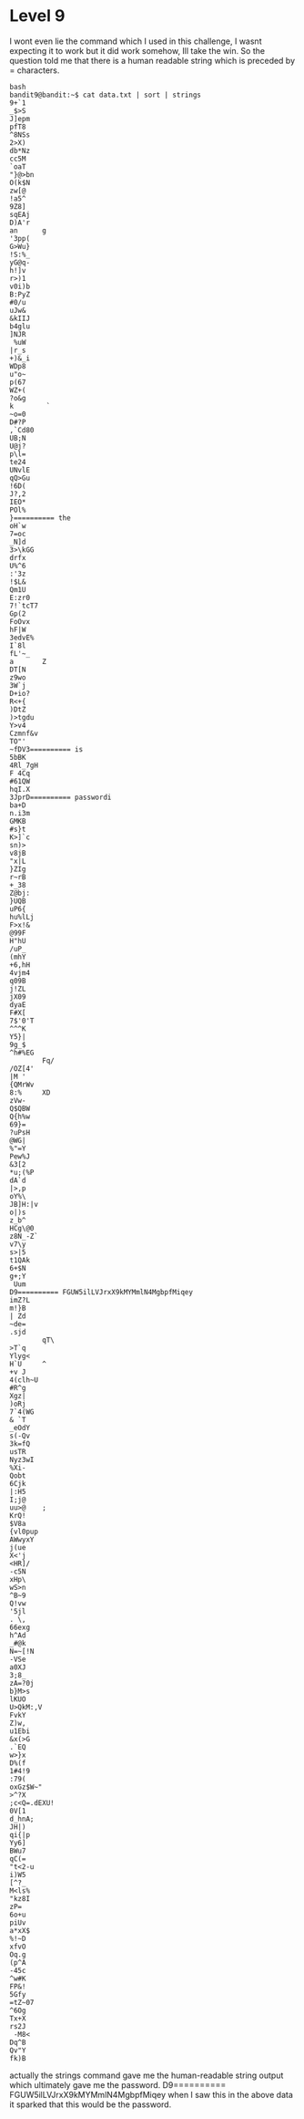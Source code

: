 # Level 9
I wont even lie the command which I used in this challenge, I wasnt expecting it to work but it did work somehow, Ill take the win.
So the question told me that there is a human readable string which is preceded by = characters.
~~~
bash
bandit9@bandit:~$ cat data.txt | sort | strings
9+`1
_$>S
J]epm
pfT8
^8NSs
2>X)
db*Nz
cc5M
`oaT
"}@>bn
O(k$N
zw[@
!a5^
9Z8]
sqEAj
D)A'r
an      g
'3pp(
G>Wu}
!S:%_
yG@q-
h!]v
r>)1
v0i)b
B:PyZ
#0/u
uJw&
&kIIJ
b4glu
]NJR
 %uW
|r_s
+)&_i
WDp8
u"o~
p(67
WZ+(
?o&g
k        `
~o=0
D#?P
,`Cd80
UB;N
U@j?
p\l=
te24
UNvlE
qQ>Gu
!6D(
J?,2
IEO*
POl%
}========== the
oH`w
7=oc
_N]d
3>\kGG
drfx
U%^6
:'3z
!$L&
Qm1U
E:zr0
7!`tcT7
Gp(2
FoOvx
hF|W
3edvE%
I`8l
fL'~_
a       Z
DT[N
z9wo
3W`j
D+io?
R<+{
)DtZ
)>tgdu
Y>v4
Czmnf&v
TO"'
~fDV3========== is
5bBK
4Rl_7gH
F 4Cq
#61QW
hqI.X
3JprD========== passwordi
ba+D
n.i3m
GMKB
#s}t
K>]`c
sn)>
v8jB
"x|L
}ZIg
r~rB
+_38
Z@bj:
}UQB
uP6{
hu%lLj
F>x!&
@99F
H"hU
/uP_
(mhY
+6,hH
4vjm4
q09B
j!ZL
jX09
dyaE
F#X[
7$'0'T
^^^K
Y5}|
9g_$
^h#%EG
        Fq/
/OZ[4'
|M '
{QMrWv
8:%     XD
zVw-
Q$QBW
Q{h%w
69}=
?uPsH
@WG|
%"=Y
Pew%J
&3[2
*u;(%P
dA`d
|>,p
oY%\
JB]H:|v
o|)s
z_b^
HCg\@0
z8N_-Z`
v7\y
s>|5
t1QAk
6+$N
g+;Y
 Uum
D9========== FGUW5ilLVJrxX9kMYMmlN4MgbpfMiqey
imZ?L
m!}B
| Zd
~de=
.sjd
        qT\
>T`q
Ylyg<
H`U     ^
+v J
4(clh~U
#R^g
Xgz|
)oRj
7`4(WG
& `T
_eOdY
s(-Qv
3k=fQ
usTR
Nyz3wI
%Xi-
Qobt
6Cjk
|:H5
I;j@
uu>@    ;
KrQ!
$V8a
{vl0pup
AWwyxY
j(ue
X<'j
<HR]/
-c5N
xHp\
wS>n
^B~9
Q!vw
'5jl
. \,
66exg
h^Ad
_#@k
N=~[!N
-VSe
a0XJ
3;8_
zA=?0j
b}M>s
lKUO
U>QkM:,V
FvkY
Z)w,
u1Ebi
&x(>G
.`EQ
w>}x
D%(f
1#4!9
:79(
oxGz$W~"
>^?X
;c<Q=.dEXU!
0V[1
d_hnA;
JH|)
qi{|p
Yy6]
BWu7
qC(=
"t<2-u
i)W5
[^?_
M<ls%
"kz8I
zP=
6o+u
piUv
a*xX$
%!~D
xfvO
Oq.g
(p^A
-45c
^w#K
FP&!
5Gfy
=tZ~07
^6Og
Tx+X
rs2J
 -M8<
Dq^B
Qv"Y
fk)B
~~~
actually the strings command gave me the human-readable string output which ultimately gave me the password.
D9========== FGUW5ilLVJrxX9kMYMmlN4MgbpfMiqey when I saw this in the above data it sparked that this would be the password.
